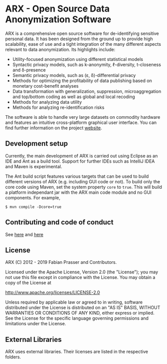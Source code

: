 ARX - Open Source Data Anonymization Software
====

ARX is a comprehensive open source software for de-identifying sensitive personal data. 
It has been designed from the ground up to provide high scalability, ease of use and a 
tight integration of the many different aspects relevant to data anonymization. Its highlights include:

 * Utility-focused anonymization using different statistical models
 * Syntactic privacy models, such as k-anonymity, ℓ-diversity, t-closeness and δ-presence
 * Semantic privacy models, such as (ɛ, δ)-differential privacy
 * Methods for optimizing the profitability of data publishing based on monetary cost-benefit analyses
 * Data transformation with generalization, suppression, microaggregation and top/bottom coding as well as global and local recoding
 * Methods for analyzing data utility
 * Methods for analyzing re-identification risks

The software is able to handle very large datasets on commodity hardware and features an intuitive cross-platform 
graphical user interface. You can find further information on the project [website](http://arx.deidentifier.org/). 

Development setup
------

Currently, the main development of ARX is carried out using Eclipse as an IDE and Ant as a build tool. Support for further IDEs such as IntelliJ IDEA and Maven is experimental.

The Ant build script features various targets that can be used to build different versions of ARX (e.g. including GUI code or not). To build only the core code using Maven, set the system property `core` to `true`. This will build a platform independant jar with the ARX main code module and no GUI components. For example,

```$ mvn compile -Dcore=true``` 

Contributing and code of conduct
------

See [here](https://github.com/arx-deidentifier/arx/blob/master/contributing.md) and [here](https://github.com/arx-deidentifier/arx/blob/master/code_of_conduct.md) 

License
------

ARX (C) 2012 - 2019 Fabian Prasser and Contributors.

Licensed under the Apache License, Version 2.0 (the "License"); 
you may not use this file except in compliance with the License. 
You may obtain a copy of the License at

http://www.apache.org/licenses/LICENSE-2.0

Unless required by applicable law or agreed to in writing, 
software distributed under the License is distributed on 
an "AS IS" BASIS, WITHOUT WARRANTIES OR CONDITIONS OF ANY KIND, 
either express or implied. See the License for the specific language 
governing permissions and limitations under the License. 

External Libraries
------

ARX uses external libraries. Their licenses are listed in the respective folders.
